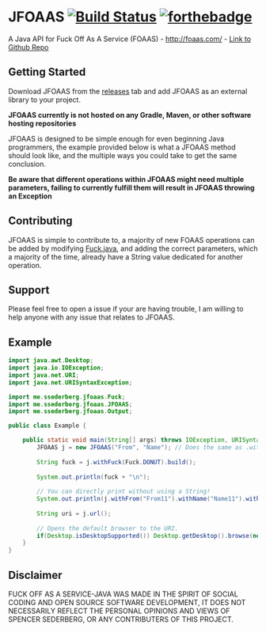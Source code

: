 # JFOAAS [![Build Status](https://travis-ci.org/SSederberg/FOAAS-Java.svg?branch=master)](https://travis-ci.org/SSederberg/FOAAS-Java) [![forthebadge](http://forthebadge.com/images/badges/built-with-love.svg)](http://forthebadge.com)
A Java API for Fuck Off As A Service (FOAAS) - http://foaas.com/ - [Link to Github Repo](https://github.com/tomdionysus/foaas)

## Getting Started

Download JFOAAS from the [releases](https://github.com/SSederberg/FOAAS-Java/releases) tab and add JFOAAS as an external library to your project.

**JFOAAS currently is not hosted on any Gradle, Maven, or other software hosting repositories**

JFOAAS is designed to be simple enough for even beginning Java programmers, the example provided below is what a JFOAAS method should look like, and the multiple ways you could take to get the same conclusion.

**Be aware that different operations within JFOAAS might need multiple parameters, failing to currently fulfill them will result in JFOAAS throwing an Exception**

## Contributing
JFOAAS is simple to contribute to, a majority of new FOAAS operations can be added by modifying [Fuck.java](https://github.com/SSederberg/FOAAS-Java/blob/master/src/me/spencersederberg/jfoaas/Fuck.java), and adding the correct parameters, which a majority of the time, already have a String value dedicated for another operation.

## Support
Please feel free to open a issue if your are having trouble, I am willing to help anyone with any issue that relates to JFOAAS.

## Example

```java
import java.awt.Desktop;
import java.io.IOException;
import java.net.URI;
import java.net.URISyntaxException;

import me.ssederberg.jfoaas.Fuck;
import me.ssederberg.jfoaas.JFOAAS;
import me.ssederberg.jfoaas.Output;

public class Example {

	public static void main(String[] args) throws IOException, URISyntaxException {
		JFOAAS j = new JFOAAS("From", "Name"); // Does the same as .withName() and .withFom()
		
		String fuck = j.withFuck(Fuck.DONUT).build();
		
		System.out.println(fuck + "\n");
		
		// You can directly print without using a String!
		System.out.println(j.withFrom("From11").withName("Name11").withFuck(Fuck.DIABETES).build());
		
		String uri = j.url();
		
		// Opens the default browser to the URI.
		if(Desktop.isDesktopSupported()) Desktop.getDesktop().browse(new URI(uri));
	}
}

```

## Disclaimer

FUCK OFF AS A SERVICE-JAVA WAS MADE IN THE SPIRIT OF SOCIAL CODING AND OPEN SOURCE SOFTWARE DEVELOPMENT, 
IT DOES NOT NECESSARILY REFLECT THE PERSONAL OPINIONS AND VIEWS OF SPENCER SEDERBERG, OR ANY CONTRIBUTERS 
OF THIS PROJECT.
